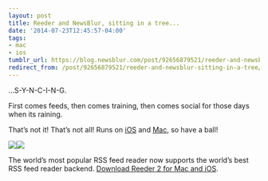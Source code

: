 ```yaml
---
layout: post
title: Reeder and NewsBlur, sitting in a tree...
date: '2014-07-23T12:45:57-04:00'
tags:
- mac
- ios
tumblr_url: https://blog.newsblur.com/post/92656879521/reeder-and-newsblur-sitting-in-a-tree
redirect_from: /post/92656879521/reeder-and-newsblur-sitting-in-a-tree/
---
```

…S-Y-N-C-I-N-G.

First comes feeds, then comes training, then comes social for those days when its raining.

That’s not it! That’s not all! Runs on [iOS](http://reederapp.com/ios/) and [Mac](http://reederapp.com/mac/), so have a ball!

[![](http://static.newsblur.com.s3.amazonaws.com/blog/reeder-mac.png)](http://reederapp.com/mac/)[![](http://static.newsblur.com.s3.amazonaws.com/blog/reeder-ios.png)](http://reederapp.com/ios/)

The world’s most popular RSS feed reader now supports the world’s best RSS feed reader backend. [Download Reeder 2 for Mac and iOS](http://reederapp.com/).

